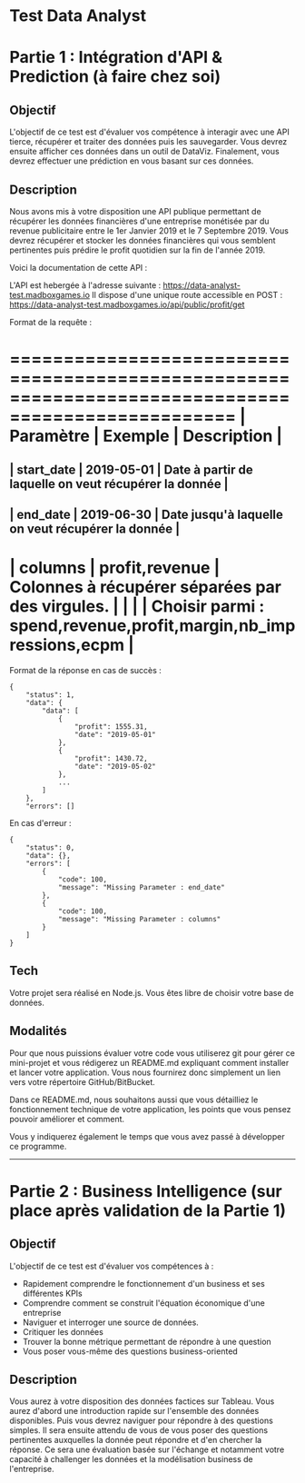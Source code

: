 Test Data Analyst
==================

Partie 1 : Intégration d'API & Prediction (à faire chez soi)
============================================================

Objectif
--------
L'objectif de ce test est d'évaluer vos compétence à interagir avec une API tierce, récupérer et traiter des données puis les sauvegarder. Vous devrez ensuite afficher ces données dans un outil de DataViz. Finalement, vous devrez effectuer une prédiction en vous basant sur ces données.

Description
-----------
Nous avons mis à votre disposition une API publique permettant de récupérer les données financières d'une entreprise monétisée par du revenue publicitaire entre le 1er Janvier 2019 et le 7 Septembre 2019.
Vous devrez récupérer et stocker les données financières qui vous semblent pertinentes puis prédire le profit quotidien sur la fin de l'année 2019.

Voici la documentation de cette API :

L'API est hebergée à l'adresse suivante : https://data-analyst-test.madboxgames.io
Il dispose d'une unique route accessible en POST : https://data-analyst-test.madboxgames.io/api/public/profit/get

Format de la requête :

===================================================================================================
| Paramètre   |   Exemple      |                              Description                         |
===================================================================================================
| start_date  | 2019-05-01     | Date à partir de laquelle on veut récupérer la donnée            |
---------------------------------------------------------------------------------------------------
| end_date    | 2019-06-30     | Date jusqu'à laquelle on veut récupérer la donnée                |
---------------------------------------------------------------------------------------------------
| columns     | profit,revenue | Colonnes à récupérer séparées par des virgules.                  |
|             |                | Choisir parmi : spend,revenue,profit,margin,nb_impressions,ecpm  |
===================================================================================================

Format de la réponse en cas de succès :

```
{
    "status": 1,
    "data": {
        "data": [
            {
                "profit": 1555.31,
                "date": "2019-05-01"
            },
            {
                "profit": 1430.72,
                "date": "2019-05-02"
            },
            ...
        ]
    },
    "errors": []
```

En cas d'erreur :

```
{
    "status": 0,
    "data": {},
    "errors": [
        {
            "code": 100,
            "message": "Missing Parameter : end_date"
        },
        {
            "code": 100,
            "message": "Missing Parameter : columns"
        }
    ]
}
```

Tech
----
Votre projet sera réalisé en Node.js. Vous êtes libre de choisir votre base de données.

Modalités
---------
Pour que nous puissions évaluer votre code vous utiliserez git pour gérer ce mini-projet et vous rédigerez un README.md expliquant comment installer et lancer votre application. Vous nous fournirez donc simplement un lien vers votre répertoire GitHub/BitBucket.

Dans ce README.md, nous souhaitons aussi que vous détailliez le fonctionnement technique de votre application, les points que vous pensez pouvoir améliorer et comment.

Vous y indiquerez également le temps que vous avez passé à développer ce programme.

-----------------------------------------------------------------------------------------

Partie 2 : Business Intelligence (sur place après validation de la Partie 1)
============================================================================

Objectif
--------
L'objectif de ce test est d'évaluer vos compétences à :
- Rapidement comprendre le fonctionnement d'un business et ses différentes KPIs
- Comprendre comment se construit l'équation économique d'une entreprise
- Naviguer et interroger une source de données.
- Critiquer les données
- Trouver la bonne métrique permettant de répondre à une question
- Vous poser vous-même des questions business-oriented

Description
-----------
Vous aurez à votre disposition des données factices sur Tableau. Vous aurez d'abord une introduction rapide sur l'ensemble des données disponibles. Puis vous devrez naviguer pour répondre à des questions simples. Il sera ensuite attendu de vous de vous poser des questions pertinentes auxquelles la donnée peut répondre et d'en chercher la réponse. Ce sera une évaluation basée sur l'échange et notamment votre capacité à challenger les données et la modélisation business de l'entreprise.
